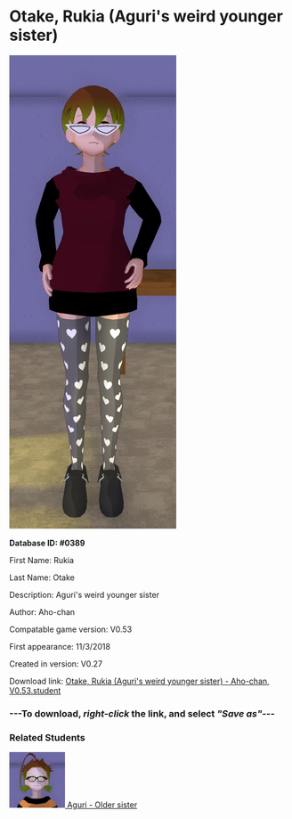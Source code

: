 # Otake, Rukia (Aguri's weird younger sister)

<img src="../../Files/Images/Otake, Rukia (Aguri's weird younger sister).png" title="Otake, Rukia (Aguri's weird younger sister) - Aho-chan, V0.53">

**Database ID: #0389**

First Name: Rukia

Last Name: Otake

Description: Aguri's weird younger sister

Author: Aho-chan

Compatable game version: V0.53

First appearance: 11/3/2018

Created in version: V0.27

Download link: <a href="https://raw.githubusercontent.com/Arbiter1223/Daigaku-Gurashi-Custom-Students/master/Files/Student%20Files/Otake%2C%20Rukia%20(Aguri's%20weird%20younger%20sister)%20-%20Aho-chan%2C%20V0.53.student">Otake, Rukia (Aguri's weird younger sister) - Aho-chan, V0.53.student</a>

### ---**To download, _right-click_ the link, and select _"Save as"_**---

### Related Students

<a href="Otake, Aguri (The ugly cutie).md"><img src="../../Files/Thumbs/Otake, Aguri (The ugly cutie).png" height="100" width="100" title="Otake, Aguri (The ugly cutie) - Aho-chan, V0.53"></a><a href="Otake, Aguri (The ugly cutie).md"> Aguri - Older sister</a>

